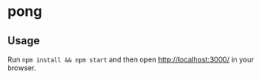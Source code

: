 # pong

## Usage

Run `npm install && npm start` and then open [http://localhost:3000/](http://localhost:3000/) in your browser.
